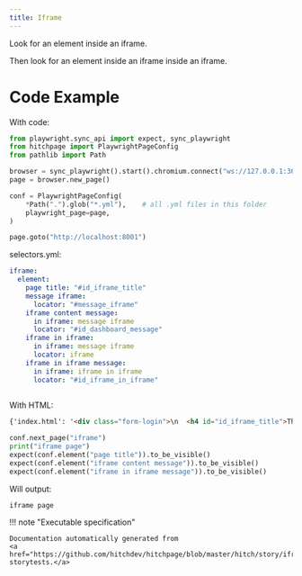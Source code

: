 ```yaml
---
title: Iframe
---
```




Look for an element inside an iframe.

Then look for an element inside an iframe inside an iframe.


# Code Example


With code:

```python
from playwright.sync_api import expect, sync_playwright
from hitchpage import PlaywrightPageConfig
from pathlib import Path

browser = sync_playwright().start().chromium.connect("ws://127.0.0.1:3605")
page = browser.new_page()

conf = PlaywrightPageConfig(
    *Path(".").glob("*.yml"),    # all .yml files in this folder
    playwright_page=page,
)

page.goto("http://localhost:8001")

```


selectors.yml:

```yaml
iframe:
  element:
    page title: "#id_iframe_title"
    message iframe:
      locator: "#message_iframe"
    iframe content message:
      in iframe: message iframe
      locator: "#id_dashboard_message"
    iframe in iframe:
      in iframe: message iframe
      locator: iframe
    iframe in iframe message:
      in iframe: iframe in iframe
      locator: "#id_iframe_in_iframe"
    
```

With HTML:

```html
{'index.html': '<div class="form-login">\n  <h4 id="id_iframe_title">This page contains an iframe</h4>\n  <iframe id="message_iframe" src="iframe_content.html" />\n</div>\n', 'iframe_content.html': '<p id="id_dashboard_message">hello!</a>\n<iframe id="child_iframe" src="iframe_in_iframe_content.html" />\n', 'iframe_in_iframe_content.html': '<p id="id_iframe_in_iframe">message</a>\n'}
```






```python
conf.next_page("iframe")
print("iframe page")
expect(conf.element("page title")).to_be_visible()
expect(conf.element("iframe content message")).to_be_visible()
expect(conf.element("iframe in iframe message")).to_be_visible()

```

Will output:
```
iframe page
```









!!! note "Executable specification"

    Documentation automatically generated from 
    <a href="https://github.com/hitchdev/hitchpage/blob/master/hitch/story/iframe.story">iframe.story
    storytests.</a>

